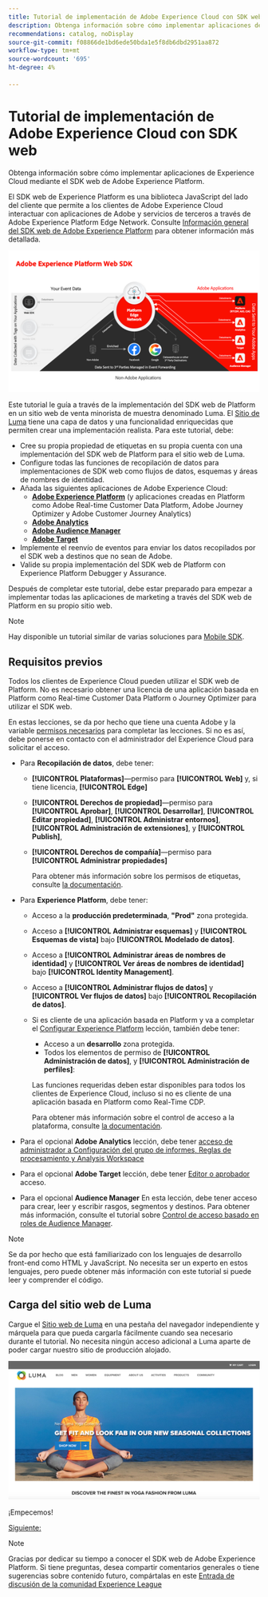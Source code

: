 ```yaml
---
title: Tutorial de implementación de Adobe Experience Cloud con SDK web
description: Obtenga información sobre cómo implementar aplicaciones de Experience Cloud mediante el SDK web de Adobe Experience Platform.
recommendations: catalog, noDisplay
source-git-commit: f08866de1bd6ede50bda1e5f8db6dbd2951aa872
workflow-type: tm+mt
source-wordcount: '695'
ht-degree: 4%

---
```


# Tutorial de implementación de Adobe Experience Cloud con SDK web

Obtenga información sobre cómo implementar aplicaciones de Experience Cloud mediante el SDK web de Adobe Experience Platform.

El SDK web de Experience Platform es una biblioteca JavaScript del lado del cliente que permite a los clientes de Adobe Experience Cloud interactuar con aplicaciones de Adobe y servicios de terceros a través de Adobe Experience Platform Edge Network. Consulte [Información general del SDK web de Adobe Experience Platform](https://experienceleague.adobe.com/docs/experience-platform/edge/home.html?lang=es) para obtener información más detallada.

![Arquitectura del SDK web de Experience Platform](assets/dc-websdk.png)

Este tutorial le guía a través de la implementación del SDK web de Platform en un sitio web de venta minorista de muestra denominado Luma. El [Sitio de Luma](https://luma.enablementadobe.com/content/luma/us/en.html) tiene una capa de datos y una funcionalidad enriquecidas que permiten crear una implementación realista. Para este tutorial, debe:

* Cree su propia propiedad de etiquetas en su propia cuenta con una implementación del SDK web de Platform para el sitio web de Luma.
* Configure todas las funciones de recopilación de datos para implementaciones de SDK web como flujos de datos, esquemas y áreas de nombres de identidad.
* Añada las siguientes aplicaciones de Adobe Experience Cloud:
   * **[Adobe Experience Platform](setup-experience-platform.md)** (y aplicaciones creadas en Platform como Adobe Real-time Customer Data Platform, Adobe Journey Optimizer y Adobe Customer Journey Analytics)
   * **[Adobe Analytics](setup-analytics.md)**
   * **[Adobe Audience Manager](setup-audience-manager.md)**
   * **[Adobe Target](setup-target.md)**
* Implemente el reenvío de eventos para enviar los datos recopilados por el SDK web a destinos que no sean de Adobe.
* Valide su propia implementación del SDK web de Platform con Experience Platform Debugger y Assurance.

Después de completar este tutorial, debe estar preparado para empezar a implementar todas las aplicaciones de marketing a través del SDK web de Platform en su propio sitio web.


>[!NOTE]
>
>Hay disponible un tutorial similar de varias soluciones para [Mobile SDK](../tutorial-mobile-sdk/overview.md).

## Requisitos previos

Todos los clientes de Experience Cloud pueden utilizar el SDK web de Platform. No es necesario obtener una licencia de una aplicación basada en Platform como Real-time Customer Data Platform o Journey Optimizer para utilizar el SDK web.

En estas lecciones, se da por hecho que tiene una cuenta Adobe y la variable [permisos necesarios](configure-permissions.md) para completar las lecciones. Si no es así, debe ponerse en contacto con el administrador del Experience Cloud para solicitar el acceso.

* Para **Recopilación de datos**, debe tener:
   * **[!UICONTROL Plataformas]**—permiso para **[!UICONTROL Web]** y, si tiene licencia, **[!UICONTROL Edge]**
   * **[!UICONTROL Derechos de propiedad]**—permiso para **[!UICONTROL Aprobar]**, **[!UICONTROL Desarrollar]**, **[!UICONTROL Editar propiedad]**, **[!UICONTROL Administrar entornos]**, **[!UICONTROL Administración de extensiones]**, y **[!UICONTROL Publish]**,
   * **[!UICONTROL Derechos de compañía]**—permiso para **[!UICONTROL Administrar propiedades]**

     Para obtener más información sobre los permisos de etiquetas, consulte [la documentación](https://experienceleague.adobe.com/docs/experience-platform/tags/admin/user-permissions.html).

* Para **Experience Platform**, debe tener:

   * Acceso a la **producción predeterminada**, **&quot;Prod&quot;** zona protegida.
   * Acceso a **[!UICONTROL Administrar esquemas]** y **[!UICONTROL Esquemas de vista]** bajo **[!UICONTROL Modelado de datos]**.
   * Acceso a **[!UICONTROL Administrar áreas de nombres de identidad]** y **[!UICONTROL Ver áreas de nombres de identidad]** bajo **[!UICONTROL Identity Management]**.
   * Acceso a **[!UICONTROL Administrar flujos de datos]** y **[!UICONTROL Ver flujos de datos]** bajo **[!UICONTROL Recopilación de datos]**.
   * Si es cliente de una aplicación basada en Platform y va a completar el [Configurar Experience Platform](setup-experience-platform.md) lección, también debe tener:
      * Acceso a un **desarrollo** zona protegida.
      * Todos los elementos de permiso de **[!UICONTROL Administración de datos]**, y **[!UICONTROL Administración de perfiles]**:

     Las funciones requeridas deben estar disponibles para todos los clientes de Experience Cloud, incluso si no es cliente de una aplicación basada en Platform como Real-Time CDP.

     Para obtener más información sobre el control de acceso a la plataforma, consulte [la documentación](https://experienceleague.adobe.com/docs/experience-platform/access-control/home.html?lang=es).

* Para el opcional **Adobe Analytics** lección, debe tener [acceso de administrador a Configuración del grupo de informes, Reglas de procesamiento y Analysis Workspace](https://experienceleague.adobe.com/docs/analytics/admin/admin-console/home.html?lang=es)

* Para el opcional **Adobe Target** lección, debe tener [Editor o aprobador](https://experienceleague.adobe.com/docs/target/using/administer/manage-users/enterprise/properties-overview.html#section_8C425E43E5DD4111BBFC734A2B7ABC80) acceso.

* Para el opcional **Audience Manager** En esta lección, debe tener acceso para crear, leer y escribir rasgos, segmentos y destinos. Para obtener más información, consulte el tutorial sobre [Control de acceso basado en roles de Audience Manager](https://experienceleague.adobe.com/docs/audience-manager-learn/tutorials/setup-and-admin/user-management/setting-permissions-with-role-based-access-control.html?lang=en).


>[!NOTE]
>
>Se da por hecho que está familiarizado con los lenguajes de desarrollo front-end como HTML y JavaScript. No necesita ser un experto en estos lenguajes, pero puede obtener más información con este tutorial si puede leer y comprender el código.

## Carga del sitio web de Luma

Cargue el [Sitio web de Luma](https://luma.enablementadobe.com/content/luma/us/en.html) en una pestaña del navegador independiente y márquela para que pueda cargarla fácilmente cuando sea necesario durante el tutorial. No necesita ningún acceso adicional a Luma aparte de poder cargar nuestro sitio de producción alojado.

[![Sitio web de Luma](assets/old-overview-luma.png)](https://luma.enablementadobe.com/content/luma/us/en.html)

¡Empecemos!

[Siguiente: ](configure-schemas.md)

>[!NOTE]
>
>Gracias por dedicar su tiempo a conocer el SDK web de Adobe Experience Platform. Si tiene preguntas, desea compartir comentarios generales o tiene sugerencias sobre contenido futuro, compártalas en este [Entrada de discusión de la comunidad Experience League](https://experienceleaguecommunities.adobe.com/t5/adobe-experience-platform-launch/tutorial-discussion-implement-adobe-experience-cloud-with-web/td-p/444996)
